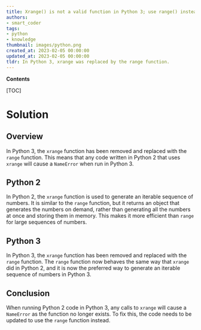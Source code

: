 ```yaml
---
title: Xrange() is not a valid function in Python 3; use range() instead
authors:
- smart_coder
tags:
- python
- knowledge
thumbnail: images/python.png
created_at: 2023-02-05 00:00:00
updated_at: 2023-02-05 00:00:00
tldr: In Python 3, xrange was replaced by the range function.
---
```


**Contents**

[TOC]

# Solution

## Overview

In Python 3, the `xrange` function has been removed and replaced with the `range` function. This means that any code written in Python 2 that uses `xrange` will cause a `NameError` when run in Python 3.

## Python 2

In Python 2, the `xrange` function is used to generate an iterable sequence of numbers. It is similar to the `range` function, but it returns an object that generates the numbers on demand, rather than generating all the numbers at once and storing them in memory. This makes it more efficient than `range` for large sequences of numbers.

## Python 3

In Python 3, the `xrange` function has been removed and replaced with the `range` function. The `range` function now behaves the same way that `xrange` did in Python 2, and it is now the preferred way to generate an iterable sequence of numbers in Python 3.

## Conclusion

When running Python 2 code in Python 3, any calls to `xrange` will cause a `NameError` as the function no longer exists. To fix this, the code needs to be updated to use the `range` function instead.
